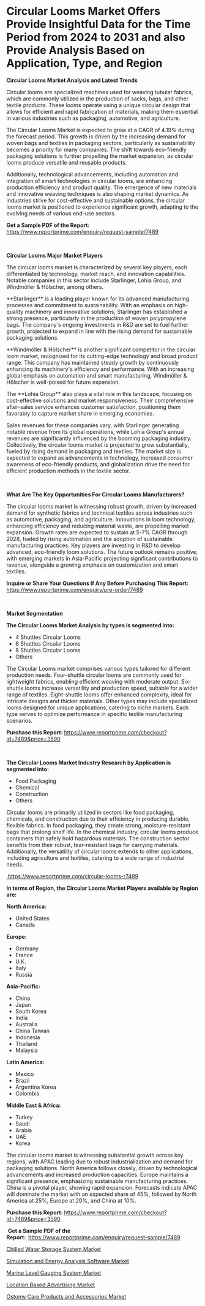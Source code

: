 <p><h1>Circular Looms Market Offers Provide Insightful Data for the Time Period from 2024 to 2031 and also Provide Analysis Based on Application, Type, and Region</h1></p><p><strong>Circular Looms Market Analysis and Latest Trends</strong></p>
<p><p>Circular looms are specialized machines used for weaving tubular fabrics, which are commonly utilized in the production of sacks, bags, and other textile products. These looms operate using a unique circular design that allows for efficient and rapid fabrication of materials, making them essential in various industries such as packaging, automotive, and agriculture. </p><p>The Circular Looms Market is expected to grow at a CAGR of 4.19% during the forecast period. This growth is driven by the increasing demand for woven bags and textiles in packaging sectors, particularly as sustainability becomes a priority for many companies. The shift towards eco-friendly packaging solutions is further propelling the market expansion, as circular looms produce versatile and reusable products. </p><p>Additionally, technological advancements, including automation and integration of smart technologies in circular looms, are enhancing production efficiency and product quality. The emergence of new materials and innovative weaving techniques is also shaping market dynamics. As industries strive for cost-effective and sustainable options, the circular looms market is positioned to experience significant growth, adapting to the evolving needs of various end-use sectors.</p></p>
<p><strong>Get a Sample PDF of the Report:&nbsp;</strong> <a href="https://www.reportprime.com/enquiry/request-sample/7489">https://www.reportprime.com/enquiry/request-sample/7489</a></p>
<p>&nbsp;</p>
<p><strong>Circular Looms Major Market Players</strong></p>
<p><p>The circular looms market is characterized by several key players, each differentiated by technology, market reach, and innovation capabilities. Notable companies in this sector include Starlinger, Lohia Group, and Windmöller & Hölscher, among others.</p><p>**Starlinger** is a leading player known for its advanced manufacturing processes and commitment to sustainability. With an emphasis on high-quality machinery and innovative solutions, Starlinger has established a strong presence, particularly in the production of woven polypropylene bags. The company's ongoing investments in R&D are set to fuel further growth, projected to expand in line with the rising demand for sustainable packaging solutions.</p><p>**Windmöller & Hölscher** is another significant competitor in the circular loom market, recognized for its cutting-edge technology and broad product range. This company has maintained steady growth by continuously enhancing its machinery's efficiency and performance. With an increasing global emphasis on automation and smart manufacturing, Windmöller & Hölscher is well-poised for future expansion.</p><p>The **Lohia Group** also plays a vital role in this landscape, focusing on cost-effective solutions and market responsiveness. Their comprehensive after-sales service enhances customer satisfaction, positioning them favorably to capture market share in emerging economies.</p><p>Sales revenues for these companies vary, with Starlinger generating notable revenue from its global operations, while Lohia Group's annual revenues are significantly influenced by the booming packaging industry. Collectively, the circular looms market is projected to grow substantially, fueled by rising demand in packaging and textiles. The market size is expected to expand as advancements in technology, increased consumer awareness of eco-friendly products, and globalization drive the need for efficient production methods in the textile sector.</p></p>
<p>&nbsp;</p>
<p><strong>What Are The Key Opportunities For Circular Looms Manufacturers?</strong></p>
<p><p>The circular looms market is witnessing robust growth, driven by increased demand for synthetic fabrics and technical textiles across industries such as automotive, packaging, and agriculture. Innovations in loom technology, enhancing efficiency and reducing material waste, are propelling market expansion. Growth rates are expected to sustain at 5-7% CAGR through 2028, fueled by rising automation and the adoption of sustainable manufacturing practices. Key players are investing in R&D to develop advanced, eco-friendly loom solutions. The future outlook remains positive, with emerging markets in Asia-Pacific projecting significant contributions to revenue, alongside a growing emphasis on customization and smart textiles.</p></p>
<p><strong>Inquire or Share Your Questions If Any Before Purchasing This Report:</strong> <a href="https://www.reportprime.com/enquiry/pre-order/7489">https://www.reportprime.com/enquiry/pre-order/7489</a></p>
<p>&nbsp;</p>
<p><strong>Market Segmentation</strong></p>
<p><strong>The Circular Looms Market Analysis by types is segmented into:</strong></p>
<p><ul><li>4 Shuttles Circular Looms</li><li>6 Shuttles Circular Looms</li><li>8 Shuttles Circular Looms</li><li>Others</li></ul></p>
<p><p>The Circular Looms market comprises various types tailored for different production needs. Four-shuttle circular looms are commonly used for lightweight fabrics, enabling efficient weaving with moderate output. Six-shuttle looms increase versatility and production speed, suitable for a wider range of textiles. Eight-shuttle looms offer enhanced complexity, ideal for intricate designs and thicker materials. Other types may include specialized looms designed for unique applications, catering to niche markets. Each type serves to optimize performance in specific textile manufacturing scenarios.</p></p>
<p><strong>Purchase this Report:&nbsp;</strong><a href="https://www.reportprime.com/checkout?id=7489&price=3590">https://www.reportprime.com/checkout?id=7489&price=3590</a></p>
<p>&nbsp;</p>
<p><strong>The Circular Looms Market Industry Research by Application is segmented into:</strong></p>
<p><ul><li>Food Packaging</li><li>Chemical</li><li>Construction</li><li>Others</li></ul></p>
<p><p>Circular looms are primarily utilized in sectors like food packaging, chemicals, and construction due to their efficiency in producing durable, flexible fabrics. In food packaging, they create strong, moisture-resistant bags that prolong shelf life. In the chemical industry, circular looms produce containers that safely hold hazardous materials. The construction sector benefits from their robust, tear-resistant bags for carrying materials. Additionally, the versatility of circular looms extends to other applications, including agriculture and textiles, catering to a wide range of industrial needs.</p></p>
<p><a href="https://www.reportprime.com/circular-looms-r7489">&nbsp;https://www.reportprime.com/circular-looms-r7489</a></p>
<p><strong>In terms of Region, the Circular Looms Market Players available by Region are:</strong></p>
<p>
    <p> <strong> North America: </strong>
        <ul>
            <li>United States</li>
            <li>Canada</li>
        </ul>
        </p> 
    <p> <strong> Europe: </strong>
        <ul>
            <li>Germany</li>
            <li>France</li>
            <li>U.K.</li>
            <li>Italy</li>
            <li>Russia</li>
        </ul>
        </p> 
    <p> <strong> Asia-Pacific: </strong>
        <ul>
            <li>China</li>
            <li>Japan</li>
            <li>South Korea</li>
            <li>India</li>
            <li>Australia</li>
            <li>China Taiwan</li>
            <li>Indonesia</li>
            <li>Thailand</li>
            <li>Malaysia</li>
        </ul>
        </p> 
    <p> <strong> Latin America: </strong>
        <ul>
            <li>Mexico</li>
            <li>Brazil</li>
            <li>Argentina Korea</li>
            <li>Colombia</li>
        </ul>
        </p> 
    <p> <strong> Middle East & Africa: </strong>
        <ul>
            <li>Turkey</li>
            <li>Saudi</li>
            <li>Arabia</li>
            <li>UAE</li>
            <li>Korea</li>
        </ul>
    </p>
    </p>
<p><p>The circular looms market is witnessing substantial growth across key regions, with APAC leading due to robust industrialization and demand for packaging solutions. North America follows closely, driven by technological advancements and increased production capacities. Europe maintains a significant presence, emphasizing sustainable manufacturing practices. China is a pivotal player, showing rapid expansion. Forecasts indicate APAC will dominate the market with an expected share of 45%, followed by North America at 25%, Europe at 20%, and China at 10%.</p></p>
<p><strong>Purchase this Report: </strong><a href="https://www.reportprime.com/checkout?id=7489&price=3590">https://www.reportprime.com/checkout?id=7489&price=3590</a></p>
<p>&nbsp;<strong>Get a Sample PDF of the Report:&nbsp;&nbsp;</strong><a href="https://www.reportprime.com/enquiry/request-sample/7489">https://www.reportprime.com/enquiry/request-sample/7489</a></p>
<p><strong></strong></p>
<p><p><a href="https://github.com/PeterParrish5/Market-Research-Report-List-6/blob/main/chilled-water-storage-system-market.md">Chilled Water Storage System Market</a></p><p><a href="https://medium.com/@josefahauck/simulation-and-energy-analysis-software-market-2024-2031-industry-insights-and-investment-434d115d63c8">Simulation and Energy Analysis Software Market</a></p><p><a href="https://issuu.com/reportprime-2/docs/marine-level-gauging-system-market-_5fc5945610837b">Marine Level Gauging System Market</a></p><p><a href="https://www.linkedin.com/pulse/location-based-advertising-market-global-regional-analysis-5riac?trackingId=kWcX%2BEzbS8O1uwNhYLs2Ew%3D%3D">Location Based Advertising Market</a></p><p><a href="https://medium.com/@omamuller/ostomy-care-products-and-accessories-market-a-global-and-regional-analysis-focus-on-end-user-a001a0af9ffa">Ostomy Care Products and Accessories Market</a></p></p>